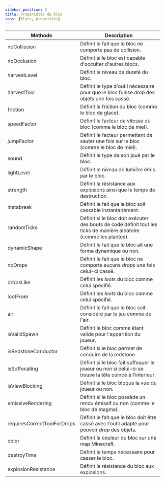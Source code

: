 ```yaml
---
sidebar_position: 2
title: Properiétés de bloc
tags: [blocs, propriétés]
---
```


| Méthode | Description |
|-----|-----|
| noCollission | Définit le fait que le bloc ne comporte pas de collision. |
| noOcclusion | Définit si le bloc est capable d'occulter d'autres blocs. |
| harvestLevel | Définit le niveau de dureté du bloc. |
| harvestTool | Définit le type d'outil nécessaire pour que le bloc fuisse _drop_ des objets une fois cassé. |
| friction | Définit la friction du bloc (comme le bloc de glace). |
| speedFactor | Définit le facteur de vitesse du bloc (comme le bloc de miel). |
| jumpFactor | Définit le facteur permettant de sauter une fois sur le bloc (comme le bloc de miel). |
| sound | Définit le type de son joué par le bloc. |
| lightLevel | Définit le niveau de lumière émis par le bloc. |
| strength | Définit la résistance aux explosions ainsi que le temps de destruction. |
| instabreak | Définit le fait que le bloc soit cassable instantanément. |
| randomTicks | Définit si le bloc doit exécuter des bouts de code définit tout les ticks de manière aléatoire (comme les plantes). |
| dynamicShape | Définit le fait que le bloc ait une forme dynamique ou non. |
| noDrops | Définit le fait que le bloc ne comporte aucuns _drops_ une fois celui-ci cassé. |
| dropsLike | Définit les _loots_ du bloc comme celui spécifié. |
| lootFrom | Définit les _loots_ du bloc comme celui spécifié. |
| air | Définit le fait que le bloc soit considéré par le jeu comme de l'air. |
| isValidSpawn | Définit le bloc comme étant valide pour l'apparition du joueur. |
| isRedstoneConductor | Définit si le bloc permet de conduire de la redstone. |
| isSuffocating | Définit si le bloc fait suffoquer le joueur ou non si celui-ci se trouve la tête coincé à l'interieur. |
| isViewBlocking | Définit si le bloc bloque la vue du joueur ou non. |
| emissiveRendering | Définit si le bloc possède un rendu émissif ou non (comme le bloc de magma). |
| requiresCorrectToolForDrops | Définit le fait que le bloc doit être cassé avec l'outil adapté pour pouvoir _drop_ des objets. |
| color | Définit la couleur du bloc sur une map Minecraft. |
| destroyTime | Définit le temps nécessaire pour casser le bloc. |
| explosionResistance | Définit la résistance du bloc aux explosions. |